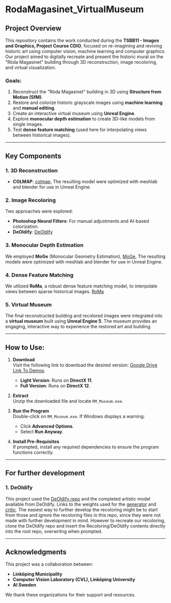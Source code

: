 # RodaMagasinet_VirtualMuseum

## Project Overview
This repository contains the work conducted during the **TSBB11 - Images and Graphics, Project Course CDIO**, focused on re-imagining and reviving historic art using computer vision, machine learning and computer graphics. Our project aimed to digitally recreate and present the historic mural on the "Röda Magasinet" building through 3D reconstruction, image recoloring, and virtual visualization.

### Goals:
1. Reconstruct the "Röda Magasinet" building in 3D using **Structure from Motion (SfM)**.
2. Restore and colorize historic grayscale images using **machine learning** and **manual editing**.
3. Create an interactive virtual museum using **Unreal Engine**.
4. Explore **monocular depth estimation** to create 3D-like models from single images.
5. Test **dense feature matching**  (used here for interpolating views between historical images).

---

## Key Components

### 1. 3D Reconstruction
- **COLMAP**: [colmap](https://colmap.github.io/), The resulting model were optimized with meshlab and blender for use in Unreal Engine.

### 2. Image Recoloring
Two approaches were explored:
- **Photoshop Neural Filters**: For manual adjustments and AI-based colorization.
- **DeOldify**: [DeOldify](https://deoldify.ai/)

### 3. Monocular Depth Estimation
We employed **MoGe** (Monocular Geometry Estimation), [MoGe](https://wangrc.site/MoGePage/), The resulting models were optimized with meshlab and blender for use in Unreal Engine.

### 4. Dense Feature Matching
We utilized **RoMa**, a robust dense feature matching model, to interpolate views between sparse historical images. [RoMa](https://parskatt.github.io/RoMa/)

### 5. Virtual Museum
The final reconstructed building and recolored images were integrated into a **virtual museum** built using **Unreal Engine 5**. The museum provides an engaging, interactive way to experience the restored art and building.

---

## How to Use:
1. **Download**  
   Visit the following link to download the desired version: [Google Drive Link To Demos](https://drive.google.com/drive/folders/1MXiU92qgDcH8faPy4cuYynGJqp206S4X?usp=sharing).
   - **Light Version**: Runs on **DirectX 11**.  
   - **Full Version**: Runs on **DirectX 12**. 

3. **Extract**  
   Unzip the downloaded file and locate `RM_Museum.exe`.  

4. **Run the Program**  
   Double-click on `RM_Museum.exe`. If Windows displays a warning:  
   - Click **Advanced Options**.  
   - Select **Run Anyway**.  

5. **Install Pre-Requisites**  
   If prompted, install any required dependencies to ensure the program functions correctly.

---

## For further development

### 1. DeOldify
   This project used the [DeOldify repo](https://github.com/jantic/DeOldify) and the completed artistic model available from DeOldify. Links to the weights used for the [generator](https://data.deepai.org/deoldify/ColorizeArtistic_gen.pth) and [critic](https://www.dropbox.com/s/xpq2ip9occuzgen/ColorizeArtistic_crit.pth?dl=0). The easiest way to further develop the recoloring might be to start from those and ignore the recoloring files in this repo, since they were not made with further development in mind. However to recreate our recoloring, clone the DeOldify repo and insert the Recoloring/DeOldify contents directly into the root repo, overwritng when prompted.

---
   
## Acknowledgments
This project was a collaboration between:
- **Linköping Municipality**
- **Computer Vision Laboratory (CVL), Linköping University**
- **AI Sweden**

We thank these organizations for their support and resources.


